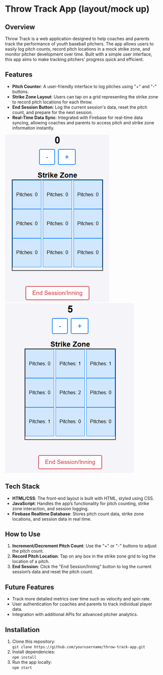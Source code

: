 # Throw Track App (layout/mock up)

## Overview
Throw Track is a web application designed to help coaches and parents track the performance of youth baseball pitchers. The app allows users to easily log pitch counts, record pitch locations in a mock strike zone, and monitor pitcher development over time. Built with a simple user interface, this app aims to make tracking pitchers' progress quick and efficient.

## Features
- **Pitch Counter**: A user-friendly interface to log pitches using "+" and "-" buttons.
- **Strike Zone Layout**: Users can tap on a grid representing the strike zone to record pitch locations for each throw.
- **End Session Button**: Log the current session's data, reset the pitch count, and prepare for the next session.
- **Real-Time Data Sync**: Integrated with Firebase for real-time data syncing, allowing coaches and parents to access pitch and strike zone information instantly.

<img src="https://github.com/JColeman1550/throwtrack-app/blob/main/sz-mockup.png?raw=true"> <img src="https://github.com/JColeman1550/throwtrack-app/blob/main/sz-mock-2.png?raw=true">


## Tech Stack
- **HTML/CSS**: The front-end layout is built with HTML, styled using CSS.
- **JavaScript**: Handles the app’s functionality for pitch counting, strike zone interaction, and session logging.
- **Firebase Realtime Database**: Stores pitch count data, strike zone locations, and session data in real time.

## How to Use
1. **Increment/Decrement Pitch Count**: Use the "+" or "-" buttons to adjust the pitch count.
2. **Record Pitch Location**: Tap on any box in the strike zone grid to log the location of a pitch.
3. **End Session**: Click the "End Session/Inning" button to log the current session’s data and reset the pitch count.

## Future Features
- Track more detailed metrics over time such as velocity and spin rate.
- User authentication for coaches and parents to track individual player data.
- Integration with additional APIs for advanced pitcher analytics.

## Installation
1. Clone this repository:  
   `git clone https://github.com/yourusername/throw-track-app.git`
2. Install dependencies:  
   `npm install`
3. Run the app locally:  
   `npm start`


